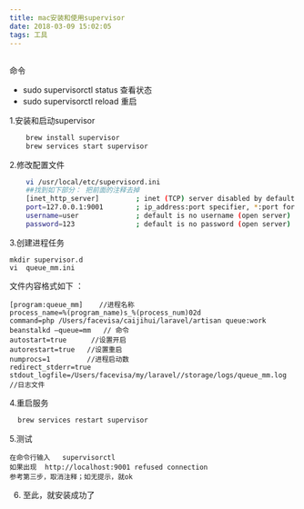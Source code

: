 ```yaml
---
title: mac安装和使用supervisor
date: 2018-03-09 15:02:05
tags: 工具
---
```

##

命令

- sudo supervisorctl status   查看状态
- sudo supervisorctl reload   重启


1.安装和启动supervisor

```bash
    brew install supervisor
    brew services start supervisor
  ```

2.修改配置文件

```bash
    vi /usr/local/etc/supervisord.ini
    ##找到如下部分： 把前面的注释去掉
    [inet_http_server]         ; inet (TCP) server disabled by default
    port=127.0.0.1:9001        ; ip_address:port specifier, *:port for all iface
    username=user              ; default is no username (open server)
    password=123               ; default is no password (open server)
```

3.创建进程任务

```创建目录和文件
mkdir supervisor.d      
vi  queue_mm.ini
```
  文件内容格式如下 ：
```
[program:queue_mm]    //进程名称
process_name=%(program_name)s_%(process_num)02d
command=php /Users/facevisa/caijihui/laravel/artisan queue:work  beanstalkd –queue=mm   // 命令
autostart=true      //设置开启
autorestart=true   //设置重启
numprocs=1         //进程启动数
redirect_stderr=true
stdout_logfile=/Users/facevisa/my/laravel//storage/logs/queue_mm.log //日志文件
```

4.重启服务
```bash   
  brew services restart supervisor
```

5.测试   
```
在命令行输入   supervisorctl    
如果出现  http://localhost:9001 refused connection   
参考第三步，取消注释；如无提示，就ok
```

6. 至此，就安装成功了
